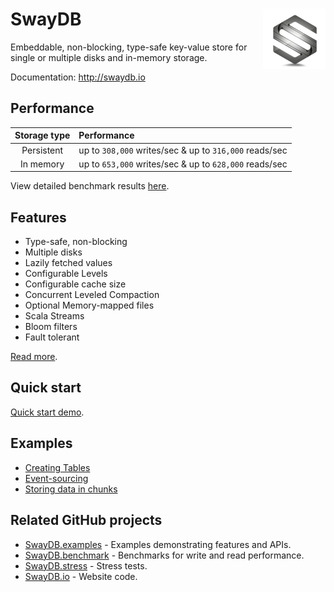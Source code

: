 # <img src="docs/logo.png" align = "right"/> SwayDB

Embeddable, non-blocking, type-safe key-value store for single or multiple disks and in-memory storage.

Documentation: http://swaydb.io

## Performance

| Storage  type   | Performance                               
|:---------------:|:------------------------------------------------------
| Persistent      | up to `308,000` writes/sec & up to `316,000` reads/sec                
| In memory       | up to `653,000` writes/sec & up to `628,000` reads/sec                

View detailed benchmark results [here](http://swaydb.io/#performance/macbook-pro-mid-2014/memory). 

## Features

- Type-safe, non-blocking
- Multiple disks
- Lazily fetched values
- Configurable Levels
- Configurable cache size
- Concurrent Leveled Compaction
- Optional Memory-mapped files
- Scala Streams
- Bloom filters
- Fault tolerant

[Read more](http://swaydb.io/).

## Quick start

[Quick start demo](http://swaydb.io/#quick-start).

## Examples
- [Creating Tables](http://swaydb.io/#examples/creating-tables)
- [Event-sourcing](http://swaydb.io/#examples/eventsourcing)
- [Storing data in chunks](http://swaydb.io/#examples/storing-data-in-chunks)

## Related GitHub projects
- [SwayDB.examples](https://github.com/simerplaha/SwayDB.examples) - Examples demonstrating features and APIs.
- [SwayDB.benchmark](https://github.com/simerplaha/SwayDB.benchmark) - Benchmarks for write and read performance.
- [SwayDB.stress](https://github.com/simerplaha/SwayDB.stress) - Stress tests.
- [SwayDB.io](https://github.com/simerplaha/SwayDB.io) - Website code.